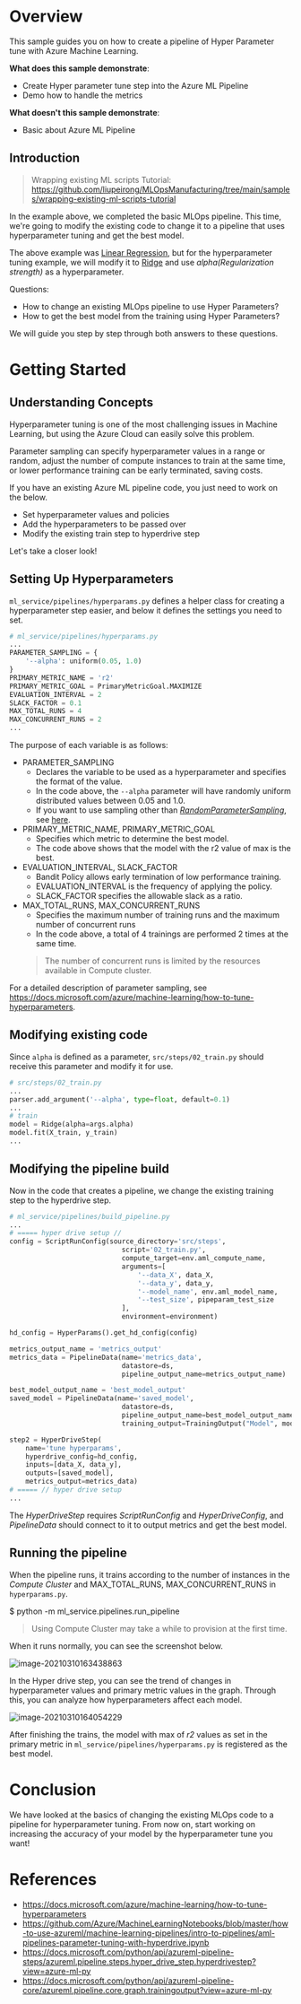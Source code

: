 # Overview

This sample guides you on how to create a pipeline of Hyper Parameter tune with  Azure Machine Learning.

__What does this sample demonstrate__:

* Create Hyper parameter tune step into the Azure ML Pipeline
* Demo how to handle the metrics

__What doesn't this sample demonstrate__:

* Basic about Azure ML Pipeline

## Introduction

> Wrapping existing ML scripts Tutorial: https://github.com/liupeirong/MLOpsManufacturing/tree/main/samples/wrapping-existing-ml-scripts-tutorial

In the example above, we completed the basic MLOps pipeline. This time, we're going to modify the existing code to change it to a pipeline that uses hyperparameter tuning and get the best model.

The above example was [Linear Regression](https://scikit-learn.org/stable/modules/generated/sklearn.linear_model.LinearRegression.html), but for the hyperparameter tuning example, we will modify it to [Ridge](https://scikit-learn.org/stable/modules/generated/sklearn.linear_model.Ridge.html) and use _alpha(Regularization strength)_ as a hyperparameter.

Questions:

- How to change an existing MLOps pipeline to use Hyper Parameters?
- How to get the best model from the training using Hyper Parameters?

We will guide you step by step through both answers to these questions. 

# Getting Started

## Understanding Concepts

Hyperparameter tuning is one of the most challenging issues in Machine Learning, but using the Azure Cloud can easily solve this problem.

Parameter sampling can specify hyperparameter values in a range or random, adjust the number of compute instances to train at the same time, or lower performance training can be early terminated, saving costs.

If you have an existing Azure ML pipeline code, you just need to work on the below.

  - Set hyperparameter values and policies
  - Add the hyperparameters to be passed over
  - Modify the existing train step to hyperdrive step

Let's take a closer look!

## Setting Up Hyperparameters

`ml_service/pipelines/hyperparams.py` defines a helper class for creating a hyperparameter step easier, and below it defines the settings you need to set.

```python
# ml_service/pipelines/hyperparams.py
...
PARAMETER_SAMPLING = {
    '--alpha': uniform(0.05, 1.0)
}
PRIMARY_METRIC_NAME = 'r2'
PRIMARY_METRIC_GOAL = PrimaryMetricGoal.MAXIMIZE
EVALUATION_INTERVAL = 2
SLACK_FACTOR = 0.1
MAX_TOTAL_RUNS = 4
MAX_CONCURRENT_RUNS = 2
...
```

The purpose of each variable is as follows:
- PARAMETER_SAMPLING
  - Declares the variable to be used as a hyperparameter and specifies the format of the value.
  - In the code above, the `--alpha` parameter will have randomly uniform distributed values between 0.05 and 1.0.
  - If you want to use sampling other than [_RandomParameterSampling_](https://docs.microsoft.com/python/api/azureml-train-core/azureml.train.hyperdrive.randomparametersampling?view=azure-ml-py), see [here](https://docs.microsoft.com/azure/machine-learning/how-to-tune-hyperparameters#sampling-the-hyperparameter-space).
- PRIMARY_METRIC_NAME, PRIMARY_METRIC_GOAL
  - Specifies which metric to determine the best model.
  - The code above shows that the model with the r2 value of max is the best.
- EVALUATION_INTERVAL, SLACK_FACTOR
  - Bandit Policy allows early termination of low performance training.
  - EVALUATION_INTERVAL is the frequency of applying the policy.
  - SLACK_FACTOR specifies the allowable slack as a ratio.
- MAX_TOTAL_RUNS, MAX_CONCURRENT_RUNS
  - Specifies the maximum number of training runs and the maximum number of concurrent runs
  - In the code above, a total of 4 trainings are performed 2 times at the same time.
  > The number of concurrent runs is limited by the resources available in Compute cluster.

For a detailed description of parameter sampling, see https://docs.microsoft.com/azure/machine-learning/how-to-tune-hyperparameters.

## Modifying existing code

Since `alpha` is defined as a parameter, `src/steps/02_train.py` should receive this parameter and modify it for use.

```python
# src/steps/02_train.py
...
parser.add_argument('--alpha', type=float, default=0.1)
...
# train
model = Ridge(alpha=args.alpha)
model.fit(X_train, y_train)
...
```

## Modifying the pipeline build

Now in the code that creates a pipeline, we change the existing training step to the hyperdrive step.

```python
# ml_service/pipelines/build_pipeline.py
...
# ===== hyper drive setup //
config = ScriptRunConfig(source_directory='src/steps',
                            script='02_train.py',
                            compute_target=env.aml_compute_name,
                            arguments=[
                                '--data_X', data_X,
                                '--data_y', data_y,
                                '--model_name', env.aml_model_name,
                                '--test_size', pipeparam_test_size
                            ],
                            environment=environment)

hd_config = HyperParams().get_hd_config(config)

metrics_output_name = 'metrics_output'
metrics_data = PipelineData(name='metrics_data',
                            datastore=ds,
                            pipeline_output_name=metrics_output_name)

best_model_output_name = 'best_model_output'
saved_model = PipelineData(name='saved_model',
                            datastore=ds,
                            pipeline_output_name=best_model_output_name,
                            training_output=TrainingOutput("Model", model_file="outputs/mymodel"))

step2 = HyperDriveStep(
    name='tune hyperparams',
    hyperdrive_config=hd_config,
    inputs=[data_X, data_y],
    outputs=[saved_model],
    metrics_output=metrics_data)
# ===== // hyper drive setup
...
```

The _HyperDriveStep_ requires _ScriptRunConfig_  and _HyperDriveConfig_, and _PipelineData_ should connect to it to output metrics and get the best model.

## Running the pipeline

When the pipeline runs, it trains according to the number of instances in the _Compute Cluster_ and MAX_TOTAL_RUNS, MAX_CONCURRENT_RUNS in `hyperparams.py`.

$ python -m ml_service.pipelines.run_pipeline

> Using Compute Cluster may take a while to provision at the first time.

When it runs normally, you can see the screenshot below.

![image-20210310163438863](docs\image-20210310163438863.png)

In the Hyper drive step, you can see the trend of changes in hyperparameter values and primary metric values in the graph. Through this, you can analyze how hyperparameters affect each model.

![image-20210310164054229](docs\image-20210310164054229.png)

After finishing the trains, the model with max of _r2_ values as set in the primary metric in `ml_service/pipelines/hyperparams.py` is registered as the best model.

# Conclusion

We have looked at the basics of changing the existing MLOps code to a pipeline for hyperparameter tuning. From now on, start working on increasing the accuracy of your model by the hyperparameter tune you want!

# References

- https://docs.microsoft.com/azure/machine-learning/how-to-tune-hyperparameters
- https://github.com/Azure/MachineLearningNotebooks/blob/master/how-to-use-azureml/machine-learning-pipelines/intro-to-pipelines/aml-pipelines-parameter-tuning-with-hyperdrive.ipynb
- https://docs.microsoft.com/python/api/azureml-pipeline-steps/azureml.pipeline.steps.hyper_drive_step.hyperdrivestep?view=azure-ml-py
- https://docs.microsoft.com/python/api/azureml-pipeline-core/azureml.pipeline.core.graph.trainingoutput?view=azure-ml-py
